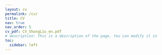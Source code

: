 ```yaml
---
layout: cv
permalink: /cv/
title: CV
nav: true
nav_order: 5
cv_pdf: CV_ShangLiu_en.pdf
# description: This is a description of the page. You can modify it in '_pages/cv.md'. You can also change or remove the top pdf download button.
toc:
  sidebar: left
---
```

